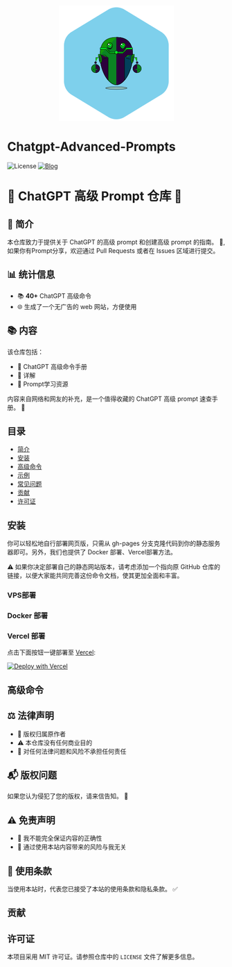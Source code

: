 <p align="center">
  <a href="https://prompt.garyhou2023.info/">
    <img src="./template/img/logo.svg">
  </a>
  <h1>Chatgpt-Advanced-Prompts</h1>
</p>

![License](https://img.shields.io/badge/License-MIT-blue)
[![Blog](https://img.shields.io/badge/Blog-Myblog-purple)](https://blog.garyhou2023.info)

# 🌟 ChatGPT 高级 Prompt 仓库 🌟

## 📌 简介

本仓库致力于提供关于 ChatGPT 的高级 prompt 和创建高级 prompt 的指南。 📖,如果你有Prompt分享，欢迎通过 Pull Requests 或者在 Issues 区域进行提交。


## 📊 统计信息

- 📚 **40+** ChatGPT 高级命令
- 🌐 生成了一个无广告的 web 网站，方便使用 

## 📚 内容

该仓库包括：
- 📘 ChatGPT 高级命令手册
- 📙 详解
- 📕 Prompt学习资源

内容来自网络和网友的补充，是一个值得收藏的 ChatGPT 高级 prompt 速查手册。 🌟


## 目录

- [简介](#简介)
- [安装](#安装)
- [高级命令](#高级命令)
- [示例](#示例)
- [常见问题](#常见问题)
- [贡献](#贡献)
- [许可证](#许可证)

## 安装

你可以轻松地自行部署网页版，只需从 gh-pages 分支克隆代码到你的静态服务器即可。另外，我们也提供了 Docker 部署、Vercel部署方法。

⚠️ 如果你决定部署自己的静态网站版本，请考虑添加一个指向原 GitHub 仓库的链接，以便大家能共同完善这份命令文档，使其更加全面和丰富。



### VPS部署


### Docker 部署

### Vercel 部署

点击下面按钮一键部署至 [Vercel](https://vercel.com):

[![Deploy with Vercel](https://vercel.com/button)](https://vercel.com/new/clone?repository-url=https://github.com/hougarry/chatgpt-advanced-prompts)



## 高级命令



## ⚖️ 法律声明

- 📝 版权归属原作者
- ⚠️ 本仓库没有任何商业目的
- 🚫 对任何法律问题和风险不承担任何责任

## 📬 版权问题

如果您认为侵犯了您的版权，请来信告知。 💌

## ⚠️ 免责声明

- 🛑 我不能完全保证内容的正确性
- 🚫 通过使用本站内容带来的风险与我无关

## 📜 使用条款

当使用本站时，代表您已接受了本站的使用条款和隐私条款。 ✅


## 贡献



## 许可证

本项目采用 MIT 许可证。请参照仓库中的 `LICENSE` 文件了解更多信息。


